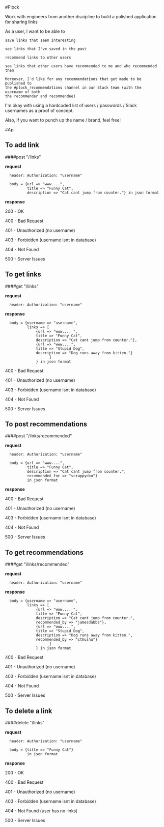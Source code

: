 #Plock

Work with engineers from another discipline to build a polished application for sharing links

As a user, I want to be able to
```
save links that seem interesting

see links that I've saved in the past

recommend links to other users

see links that other users have recommended to me and who recommended them
```
```
Moreover, I'd like for any recommendations that get made to be published to
the #plock_recommendations channel in our Slack team (with the username of both
the recommender and recommendee)
```

I'm okay with using a hardcoded list of users / passwords / Slack usernames as a proof of concept.

Also, if you want to punch up the name / brand, feel free!

#Api

## To add link
####post "/links"

**request**
```
  header: Authorization: "username"
```
```
  body = {url => "www....",
          title => "Funny Cat",
          description => "Cat cant jump from counter."} in json format
```
**response**

200 - OK

400 - Bad Request

401 - Unauthorized (no username)

403 - Forbidden (username isnt in database)

404 - Not Found

500 - Server Issues

## To get links
####get "/links"

**request**
```
  header: Authorization: "username"
```
**response**
```
  body = {username => "username",
          links => [
              {url => "www.... ",
              title => "Funny Cat",
              description => "Cat cant jump from counter."},
              {url => "www....",
              title => "Stupid Dog",
              description => "Dog runs away from kitten."}
                    ]
              } in json format
```
400 - Bad Request

401 - Unauthorized (no username)

403 - Forbidden (username isnt in database)

404 - Not Found

500 - Server Issues

## To post recommendations
####post "/links/recommended"

**request**
```
  header: Authorization: "username"

  body = {url => "www....",
          title => "Funny Cat",
          description => "Cat cant jump from counter.",
          recommended_for => "scrappydoo"}
          in json format
```
**response**

400 - Bad Request

401 - Unauthorized (no username)

403 - Forbidden (username isnt in database)

404 - Not Found

500 - Server Issues

## To get recommendations
####get "/links/recommended"

**request**
```
  header: Authorization: "username"
```
**response**
```
  body = {username => "username",
          links => [
              {url => "www.... ",
              title => "Funny Cat",
              description => "Cat cant jump from counter.",
              recommended_by => "jamesdabbs"},
              {url => "www....",
              title => "Stupid Dog",
              description => "Dog runs away from kitten.",
              recommended_by => "cthulhu"}
                    ]
              } in json format
```
400 - Bad Request

401 - Unauthorized (no username)

403 - Forbidden (username isnt in database)

404 - Not Found

500 - Server Issues

## To delete a link
####delete "/links"

**request**
```
  header: Authorization: "username"

  body = {title => "Funny Cat"}
          in json format
```
**response**

200 - OK

400 - Bad Request

401 - Unauthorized (no username)

403 - Forbidden (username isnt in database)

404 - Not Found (user has no links)

500 - Server Issues
